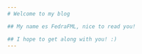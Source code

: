 ```yaml
---
# Welcome to my blog

## My name es FedraFML, nice to read you!

## I hope to get along with you! :)
---
```


